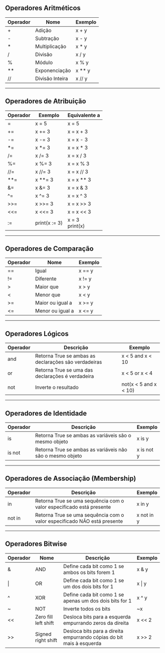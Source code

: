 ## Operadores Aritméticos

| Operador | Nome            | Exemplo   |
|----------|-----------------|-----------|
| +        | Adição          | x + y     |
| -        | Subtração       | x - y     |
| *        | Multiplicação   | x * y     |
| /        | Divisão         | x / y     |
| %        | Módulo          | x % y     |
| **       | Exponenciação   | x ** y    |
| //       | Divisão Inteira | x // y    |

---

## Operadores de Atribuição

| Operador | Exemplo     | Equivalente a  |
|----------|-------------|----------------|
| =        | x = 5       | x = 5          |
| +=       | x += 3      | x = x + 3      |
| -=       | x -= 3      | x = x - 3      |
| *=       | x *= 3      | x = x * 3      |
| /=       | x /= 3      | x = x / 3      |
| %=       | x %= 3      | x = x % 3      |
| //=      | x //= 3     | x = x // 3     |
| **=      | x **= 3     | x = x ** 3     |
| &=       | x &= 3      | x = x & 3      |
| ^=       | x ^= 3      | x = x ^ 3      |
| >>=      | x >>= 3     | x = x >> 3     |
| <<=      | x <<= 3     | x = x << 3     |
| :=       | print(x := 3)| x = 3<br>print(x) |

---

## Operadores de Comparação

| Operador | Nome               | Exemplo   |
|----------|--------------------|-----------|
| ==       | Igual              | x == y    |
| !=       | Diferente          | x != y    |
| >        | Maior que          | x > y     |
| <        | Menor que          | x < y     |
| >=       | Maior ou igual a   | x >= y    |
| <=       | Menor ou igual a   | x <= y    |

---

## Operadores Lógicos

| Operador | Descrição                                           | Exemplo                     |
|----------|-----------------------------------------------------|-----------------------------|
| and      | Retorna True se ambas as declarações são verdadeiras| x < 5 and x < 10            |
| or       | Retorna True se uma das declarações é verdadeira    | x < 5 or x < 4              |
| not      | Inverte o resultado                                 | not(x < 5 and x < 10)       |

---

## Operadores de Identidade

| Operador | Descrição                                               | Exemplo     |
|----------|---------------------------------------------------------|-------------|
| is       | Retorna True se ambas as variáveis são o mesmo objeto   | x is y      |
| is not   | Retorna True se ambas as variáveis não são o mesmo objeto| x is not y  |

---

## Operadores de Associação (Membership)

| Operador | Descrição                                                               | Exemplo     |
|----------|-------------------------------------------------------------------------|-------------|
| in       | Retorna True se uma sequência com o valor especificado está presente    | x in y      |
| not in   | Retorna True se uma sequência com o valor especificado NÃO está presente| x not in y  |

---

## Operadores Bitwise

| Operador | Nome                 | Descrição                                                                 | Exemplo   |
|----------|----------------------|---------------------------------------------------------------------------|-----------|
| &        | AND                  | Define cada bit como 1 se ambos os bits forem 1                           | x & y     |
| \|       | OR                   | Define cada bit como 1 se um dos dois bits for 1                          | x \| y    |
| ^        | XOR                  | Define cada bit como 1 se apenas um dos dois bits for 1                   | x ^ y     |
| ~        | NOT                  | Inverte todos os bits                                                     | ~x        |
| <<       | Zero fill left shift | Desloca bits para a esquerda empurrando zeros da direita                  | x << 2    |
| >>       | Signed right shift   | Desloca bits para a direita empurrando cópias do bit mais à esquerda      | x >> 2    |